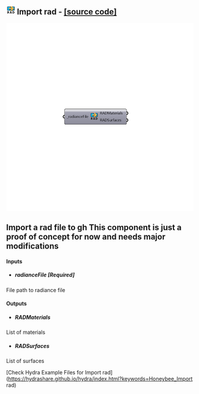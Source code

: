 ## ![](../../images/icons/Import_rad.png) Import rad - [[source code]](https://github.com/ladybug-tools/honeybee-legacy/tree/master/src/Honeybee_Import%20rad.py)

![](../../images/components/Import_rad.png)

Import a rad file to gh
 This component is just a proof of concept for now and needs major modifications
 -
 

#### Inputs
* ##### radianceFile [Required]
File path to radiance file

#### Outputs
* ##### RADMaterials
List of materials
* ##### RADSurfaces
List of surfaces


[Check Hydra Example Files for Import rad](https://hydrashare.github.io/hydra/index.html?keywords=Honeybee_Import rad)
